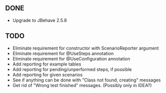 DONE
----
* Upgrade to JBehave 2.5.8

TODO
----
* Eliminate requirement for constructor with ScenarioReporter argument
* Eliminate requirement for @UseSteps annotation
* Eliminate requirement for @UseConfiguration annotation
* Add reporting for example tables
* Add reporting for pending/unperformed steps, if possible
* Add reporting for given scenarios
* See if anything can be done with "Class not found, creating" messages
* Get rid of "Wrong test finished" messages. (Possibly only in IDEA?)
